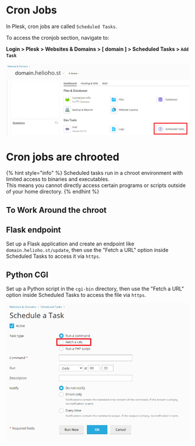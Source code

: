 # Cron Jobs

In Plesk, cron jobs are called `Scheduled Tasks`. 

To access the cronjob section, navigate to:

**Login > Plesk > Websites & Domains > [ domain ] > Scheduled Tasks > `Add Task`**

![Scheduled Tasks](../../.gitbook/assets/plesk-scheduled-tasks.png)

# Cron jobs are chrooted

{% hint style="info" %}
Scheduled tasks run in a chroot environment with limited access to binaries and executables.  
This means you cannot directly access certain programs or scripts outside of your home directory.
{% endhint %}

## To Work Around the chroot

## Flask endpoint

Set up a Flask application and create an endpoint like `domain.helioho.st/update`, then use the "Fetch a URL" option inside Scheduled Tasks to access it via `https`.

## Python CGI

Set up a Python script in the `cgi-bin` directory, then use the "Fetch a URL" option inside Scheduled Tasks to access the file via `https`.

![Schedule a Task](../../.gitbook/assets/plesk-schedule-a-task.png)